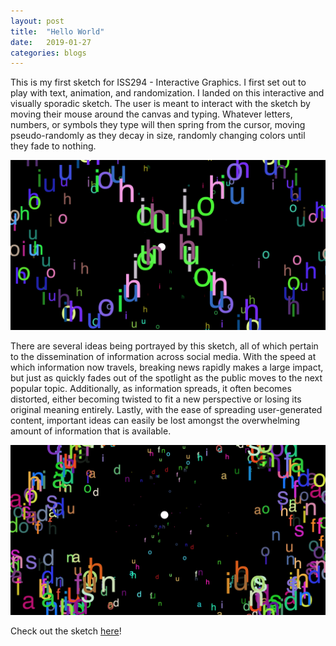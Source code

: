 ```yaml
---
layout: post
title:  "Hello World"
date:   2019-01-27
categories: blogs
---
```


This is my first sketch for ISS294 - Interactive Graphics. I first set out to play with text, animation, and randomization. I landed on this interactive and visually sporadic sketch. The user is meant to interact with the sketch by moving their mouse around the canvas and typing. Whatever letters, numbers, or symbols they type will then spring from the cursor, moving pseudo-randomly as they decay in size, randomly changing colors until they fade to nothing.

![Example 1](/assets/images/helloworld1.png "Example 1")

There are several ideas being portrayed by this sketch, all of which pertain to the dissemination of information across social media. With the speed at which information now travels, breaking news rapidly makes a large impact, but just as quickly fades out of the spotlight as the public moves to the next popular topic. Additionally, as information spreads, it often becomes distorted, either becoming twisted to fit a new perspective or losing its original meaning entirely. Lastly, with the ease of spreading user-generated content, important ideas can easily be lost amongst the overwhelming amount of information that is available.

![Example 2](/assets/images/helloworld2.png "Example 2")

Check out the sketch [here](https://stonemathers.github.io/iss294-helloworld-ext/)!